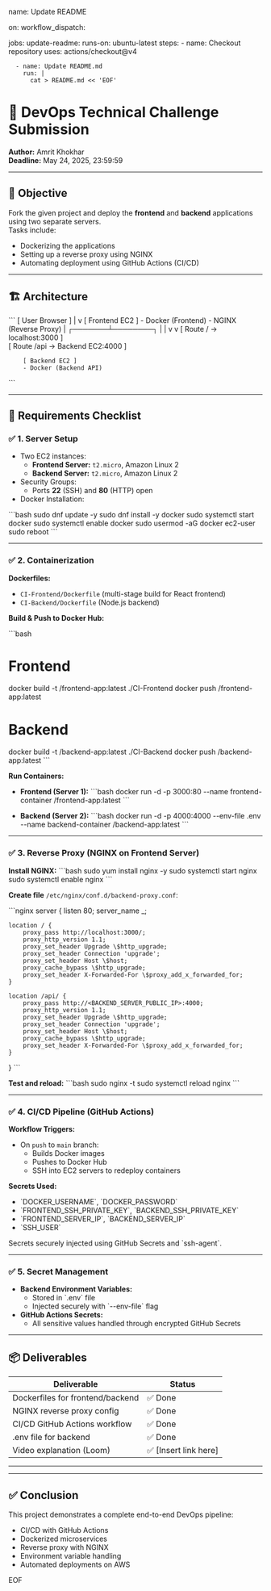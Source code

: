 name: Update README

on:
  workflow_dispatch:

jobs:
  update-readme:
    runs-on: ubuntu-latest
    steps:
      - name: Checkout repository
        uses: actions/checkout@v4

      - name: Update README.md
        run: |
          cat > README.md << 'EOF'
# 🚀 DevOps Technical Challenge Submission  
**Author:** Amrit Khokhar  
**Deadline:** May 24, 2025, 23:59:59  

---

## 🎯 Objective  
Fork the given project and deploy the **frontend** and **backend** applications using two separate servers.  
Tasks include:
- Dockerizing the applications  
- Setting up a reverse proxy using NGINX  
- Automating deployment using GitHub Actions (CI/CD)

---

## 🏗️ Architecture

\`\`\`
          [ User Browser ]
                 |
                 v
          [ Frontend EC2 ]
            - Docker (Frontend)
            - NGINX (Reverse Proxy)
                 |
         ┌───────┴────────┐
         |                |
         v                v
 [ Route / → localhost:3000 ]  
 [ Route /api → Backend EC2:4000 ]

        [ Backend EC2 ]
        - Docker (Backend API)
\`\`\`

---

## 🧾 Requirements Checklist

### ✅ 1. Server Setup

- Two EC2 instances:
  - **Frontend Server:** `t2.micro`, Amazon Linux 2
  - **Backend Server:** `t2.micro`, Amazon Linux 2
- Security Groups:
  - Ports **22** (SSH) and **80** (HTTP) open
- Docker Installation:

\`\`\`bash
sudo dnf update -y
sudo dnf install -y docker
sudo systemctl start docker
sudo systemctl enable docker
sudo usermod -aG docker ec2-user
sudo reboot
\`\`\`

---

### ✅ 2. Containerization

**Dockerfiles:**
- `CI-Frontend/Dockerfile` (multi-stage build for React frontend)
- `CI-Backend/Dockerfile` (Node.js backend)

**Build & Push to Docker Hub:**

\`\`\`bash
# Frontend
docker build -t <docker-username>/frontend-app:latest ./CI-Frontend
docker push <docker-username>/frontend-app:latest

# Backend
docker build -t <docker-username>/backend-app:latest ./CI-Backend
docker push <docker-username>/backend-app:latest
\`\`\`

**Run Containers:**

- **Frontend (Server 1):**
\`\`\`bash
docker run -d -p 3000:80 --name frontend-container <docker-username>/frontend-app:latest
\`\`\`

- **Backend (Server 2):**
\`\`\`bash
docker run -d -p 4000:4000 --env-file .env --name backend-container <docker-username>/backend-app:latest
\`\`\`

---

### ✅ 3. Reverse Proxy (NGINX on Frontend Server)

**Install NGINX:**
\`\`\`bash
sudo yum install nginx -y
sudo systemctl start nginx
sudo systemctl enable nginx
\`\`\`

**Create file** `/etc/nginx/conf.d/backend-proxy.conf`:

\`\`\`nginx
server {
    listen 80;
    server_name _;

    location / {
        proxy_pass http://localhost:3000/;
        proxy_http_version 1.1;
        proxy_set_header Upgrade \$http_upgrade;
        proxy_set_header Connection 'upgrade';
        proxy_set_header Host \$host;
        proxy_cache_bypass \$http_upgrade;
        proxy_set_header X-Forwarded-For \$proxy_add_x_forwarded_for;
    }

    location /api/ {
        proxy_pass http://<BACKEND_SERVER_PUBLIC_IP>:4000;
        proxy_http_version 1.1;
        proxy_set_header Upgrade \$http_upgrade;
        proxy_set_header Connection 'upgrade';
        proxy_set_header Host \$host;
        proxy_cache_bypass \$http_upgrade;
        proxy_set_header X-Forwarded-For \$proxy_add_x_forwarded_for;
    }
}
\`\`\`

**Test and reload:**
\`\`\`bash
sudo nginx -t
sudo systemctl reload nginx
\`\`\`

---

### ✅ 4. CI/CD Pipeline (GitHub Actions)

**Workflow Triggers:**
- On `push` to `main` branch:
  - Builds Docker images
  - Pushes to Docker Hub
  - SSH into EC2 servers to redeploy containers

**Secrets Used:**
- \`DOCKER_USERNAME\`, \`DOCKER_PASSWORD\`
- \`FRONTEND_SSH_PRIVATE_KEY\`, \`BACKEND_SSH_PRIVATE_KEY\`
- \`FRONTEND_SERVER_IP\`, \`BACKEND_SERVER_IP\`
- \`SSH_USER\`

Secrets securely injected using GitHub Secrets and \`ssh-agent\`.

---

### ✅ 5. Secret Management

- **Backend Environment Variables:**
  - Stored in \`.env\` file
  - Injected securely with \`--env-file\` flag
- **GitHub Actions Secrets:**
  - All sensitive values handled through encrypted GitHub Secrets

---

## 📦 Deliverables

| Deliverable                          | Status     |
|-------------------------------------|------------|
| Dockerfiles for frontend/backend    | ✅ Done     |
| NGINX reverse proxy config          | ✅ Done     |
| CI/CD GitHub Actions workflow       | ✅ Done     |
| .env file for backend               | ✅ Done     |
| Video explanation (Loom)            | ✅ [Insert link here] |

---

---

## ✅ Conclusion

This project demonstrates a complete end-to-end DevOps pipeline:
- CI/CD with GitHub Actions
- Dockerized microservices
- Reverse proxy with NGINX
- Environment variable handling
- Automated deployments on AWS

EOF

